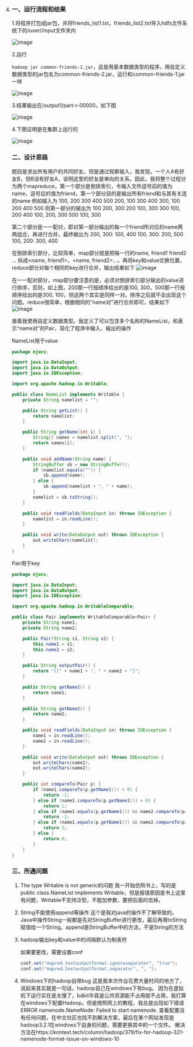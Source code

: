 4. ### 一、运行流程和结果
   
   1.将程序打包成jar包，并将friends_list1.txt，friends_list2.txt导入hdfs文件系统下的/user/<username>/input文件夹内
   
   ![image](https://github.com/1n5ight/common-friends-2/blob/main/image_folder/1.jpg)
   
    
   
   2.运行
   
   ` hadoop jar common-friends-1.jar `，这是用基本数据类型的程序。用自定义数据类型的jar包名为common-friends-2.jar，运行和common-friends-1.jar一样
   
   ![image](https://github.com/1n5ight/common-friends-2/blob/main/image_folder/2.jpg)
   
   
   
    
   
   3.结果输出在/output1/part-r-00000，如下图
   
   ![image](https://github.com/1n5ight/common-friends-2/blob/main/image_folder/3.jpg) 
   
    
   
    
   
   4.下图证明是在集群上运行的
   
   ![image](https://github.com/1n5ight/common-friends-2/blob/main/image_folder/4.jpg) 
   
   ### 二、设计思路
   
   题目是求出所有用户的共同好友，但是通过观察输入，我发现，一个人A有好友B，但B没有好友A，说明这里的好友是单向的关系。因此，我将整个过程分为两个mapreduce，第一个部分是倒排索引，令输入文件逗号前的值为name，逗号后的值为friend，第一个部分目的是输出所有friend和与其有关连的name
   例如输入为
   100, 200 300 400 500
   200, 100 300 400
   300, 100 200 400 500
   则第一部分的输出为
   100	200, 300
   200	100, 300
   300	100, 200
   400	100, 200, 300
   500	100, 300
   
   第二个部分是一一配对，即对第一部分输出的每一个friend所对应的name两两组合，再进行合并，最终输出为
   200, 300:	100, 400
   100, 300:	200, 500
   100, 200:	300, 400
   
   在倒排索引部分，比较简单，map部分就是把每一行的name,	friend1 friend2 ... 拆成<name, friend1>，<name, friend2>...，再将key和value交换位置，reduce部分对每个相同的key进行合并，输出结果如下
   ![image](https://github.com/1n5ight/common-friends-2/blob/main/image_folder/5.jpg)
   
   
   
   在一一配对部分，map部分要注意的是，必须对倒排索引部分输出的value进行排序，否则，如上图，200那一行按顺序给出的是100, 300，500那一行按顺序给出的是300, 100，但这两个其实是同样一对。排序之后就不会出现这个问题。reduce很简单，根据相同的“name对”进行合并即可，结果如下
   ![image](https://github.com/1n5ight/common-friends-2/blob/main/image_folder/6.jpg)
   
   
   
   接着我使用自定义数据类型。我定义了可以包含多个名称的NameList，和表示“name对”的Pair，简化了程序中输入、输出的操作
   
   NameList用于value
   
   ```java
   package njucs;
   
   import java.io.DataInput;
   import java.io.DataOutput;
   import java.io.IOException;
   
   import org.apache.hadoop.io.Writable;
   
   public class NameList implements Writable {
       private String namelist = "";
   
       public String getList() {
           return namelist;
       }
   
       public String getName(int i) {
           String[] names = namelist.split(", ");
           return names[i];
       }
   
       public void addName(String name) {
           StringBuffer sb = new StringBuffer();
           if (namelist.equals("")) {
               sb.append(name);
           } else {
               sb.append(namelist + ", " + name);
           }
           namelist = sb.toString();
       }
   
       public void readFields(DataInput in) throws IOException {
           namelist = in.readLine();
       }
   
       public void write(DataOutput out) throws IOException {
           out.writeChars(namelist);
       }
   }
   ```
   
   Pair用于key
   
   ```java
   package njucs;
   
   import java.io.DataInput;
   import java.io.DataOutput;
   import java.io.IOException;
   
   import org.apache.hadoop.io.WritableComparable;
   
   public class Pair implements WritableComparable<Pair> {
       private String name1;
       private String name2;
   
       public Pair(String s1, String s2) {
           this.name1 = s1;
           this.name2 = s2;
       }
   
       public String outputPair() {
           return "([" + name1 + ", " + name2 + "]";
       }
   
       public String getName1() {
           return name1;
       }
   
       public String getName2() {
           return name2;
       }
   
       public void readFields(DataInput in) throws IOException {
           name1 = in.readLine();
           name2 = in.readLine();
       }
   
       public void write(DataOutput out) throws IOException {
           out.writeChars(name1);
           out.writeChars(name2);
       }
   
       public int compareTo(Pair p) {
           if (name1.compareTo(p.getName1()) < 0) {
               return -1;
           } else if (name1.compareTo(p.getName1()) > 0) {
               return 1;
           } else if (name1.equals(p.getName1()) && name2.compareTo(p.getName2()) < 0) {
               return -1;
           } else if (name1.equals(p.getName1()) && name2.compareTo(p.getName2()) > 0) {
               return 1;
           } else {
               return 0;
           }
       }
   }
   ```
   
   
   
   ### 三、所遇问题
   
   1. The type Writable is not generic的问题
      		我一开始仿照书上，写的是public class NameList implements Writable<NameList>，但是报错原因是书上这里有问题，Writable不支持泛型，不能加参数，要把后面的<NameList>去掉。
   
   2. String不能使用append等操作
         这个是我对java的操作不了解导致的。Java中操作String一般都是先对StringBuffer进行更改，最后再用toString赋值给一个String。append是StringBuffer中的方法，不是String的方法
   
   3. hadoop输出key和value中的间隔默认为制表符
   
      如果要更改，需要设置conf
   
      ```java
      conf.set("mapred.textoutputformat.ignoreseparator", "true");
      conf.set("mapred.textoutputformat.separator", ", ");
      ```
   
   4. Windows下的hadoop自带bug
      这是我本次作业花费大量时间的地方了，说起来其实就是一句话，hadoop自己在windows下有bug。
      因为在虚拟机下运行实在是太慢了，bdkit毕竟是公共资源能不占用就不占用，我打算在windows下配置Hadoop。但是按照网上的教程，我总是出现如下错误
      ERROR namenode.NameNode: Failed to start namenode.
      查看配置没有任何问题，在中文社区也找不到解决方案，最后在某个网站发现是hadoop3.2.1在windows下自身的问题，需要更换其中的一个文件。
      解决方法在https://kontext.tech/column/hadoop/379/fix-for-hadoop-321-namenode-format-issue-on-windows-10
